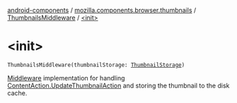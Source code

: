[android-components](../../index.md) / [mozilla.components.browser.thumbnails](../index.md) / [ThumbnailsMiddleware](index.md) / [&lt;init&gt;](./-init-.md)

# &lt;init&gt;

`ThumbnailsMiddleware(thumbnailStorage: `[`ThumbnailStorage`](../../mozilla.components.browser.thumbnails.storage/-thumbnail-storage/index.md)`)`

[Middleware](../../mozilla.components.lib.state/-middleware.md) implementation for handling [ContentAction.UpdateThumbnailAction](../../mozilla.components.browser.state.action/-content-action/-update-thumbnail-action/index.md) and storing
the thumbnail to the disk cache.

